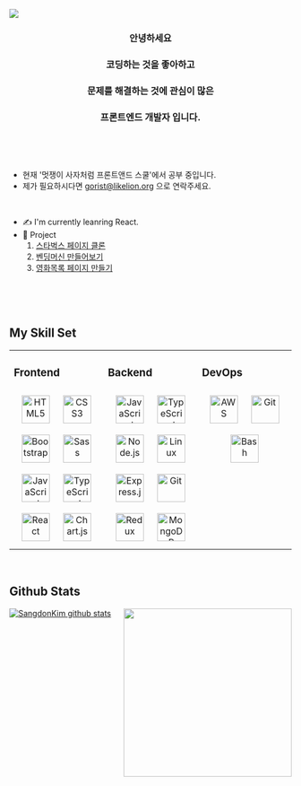 ![](https://capsule-render.vercel.app/api?type=Waving&color=auto&height=300&section=header&text=SangDon&fontSize=40)

<!--윤식님 감사합니다-->
### <p align ="center"> 안녕하세요 </p>
### <p align ="center">코딩하는 것을 좋아하고 </p>
### <p align ="center">문제를 해결하는 것에 관심이 많은 </p>
### <p align ="center"> 프론트엔드 개발자 입니다.</p>
<br>
<br>
<br>

  

- 현재 '멋쟁이 사자처럼 프론트앤드 스쿨'에서 공부 중입니다.
- 제가 필요하시다면 gorist@likelion.org 으로 연락주세요.

<br>

- ✍ I'm currently leanring React.
- 📂 Project <br>
  1. [스타벅스 페이지 클론](https://sangdon1029.github.io/Starbucks-clone/)
  2. [벤딩머신 만들어보기](https://projectlv3.netlify.app/)
  3. [영화목록 페이지 만들기](https://sangdon1029.github.io/Project/)  
<br>
<br>
<br>


## My Skill Set  
<table><tr><td valign="top" width="33%">



### Frontend  
<div align="center">  
<img style="margin: 10px" src="https://profilinator.rishav.dev/skills-assets/html5-original-wordmark.svg" alt="HTML5" height="50" />  
<img style="margin: 10px" src="https://profilinator.rishav.dev/skills-assets/css3-original-wordmark.svg" alt="CSS3" height="50" />  
<img style="margin: 10px" src="https://profilinator.rishav.dev/skills-assets/bootstrap-plain.svg" alt="Bootstrap" height="50" />  
<img style="margin: 10px" src="https://profilinator.rishav.dev/skills-assets/sass-original.svg" alt="Sass" height="50" />  
<img style="margin: 10px" src="https://profilinator.rishav.dev/skills-assets/javascript-original.svg" alt="JavaScript" height="50" />  
<img style="margin: 10px" src="https://profilinator.rishav.dev/skills-assets/typescript-original.svg" alt="TypeScript" height="50" />  
<img style="margin: 10px" src="https://profilinator.rishav.dev/skills-assets/react-original-wordmark.svg" alt="React" height="50" />  
<img style="margin: 10px" src="https://profilinator.rishav.dev/skills-assets/logo-title.svg" alt="Chart.js" height="50" />  
</div>

</td><td valign="top" width="33%">



### Backend  
<div align="center">  
<img style="margin: 10px" src="https://profilinator.rishav.dev/skills-assets/javascript-original.svg" alt="JavaScript" height="50" />  
<img style="margin: 10px" src="https://profilinator.rishav.dev/skills-assets/typescript-original.svg" alt="TypeScript" height="50" />  
<img style="margin: 10px" src="https://profilinator.rishav.dev/skills-assets/nodejs-original-wordmark.svg" alt="Node.js" height="50" />  
<img style="margin: 10px" src="https://profilinator.rishav.dev/skills-assets/linux-original.svg" alt="Linux" height="50" />  
<img style="margin: 10px" src="https://profilinator.rishav.dev/skills-assets/express-original-wordmark.svg" alt="Express.js" height="50" />  
<img style="margin: 10px" src="https://profilinator.rishav.dev/skills-assets/git-scm-icon.svg" alt="Git" height="50" />  
<img style="margin: 10px" src="https://profilinator.rishav.dev/skills-assets/redux-original.svg" alt="Redux" height="50" />  
<img style="margin: 10px" src="https://profilinator.rishav.dev/skills-assets/mongodb-original-wordmark.svg" alt="MongoDB" height="50" />  
</div>

</td><td valign="top" width="33%">



### DevOps  
<div align="center">  
<img style="margin: 10px" src="https://profilinator.rishav.dev/skills-assets/amazonwebservices-original-wordmark.svg" alt="AWS" height="50" />  
<img style="margin: 10px" src="https://profilinator.rishav.dev/skills-assets/git-scm-icon.svg" alt="Git" height="50" />  
<img style="margin: 10px" src="https://profilinator.rishav.dev/skills-assets/gnu_bash-icon.svg" alt="Bash" height="50" />  
</div>

</td></tr></table>  

<br/>  


## Github Stats  
<img src="https://github-readme-stats.vercel.app/api/top-langs/?username=Sangdon1029&hide_border=true&layout=compact" align="right" width="300px" />  

[![SangdonKim github stats](https://github-readme-stats.vercel.app/api?username=Sangdon1029&count_private=true&bg_color=gold)](https://github.com/anuraghazra/github-readme-stats)








